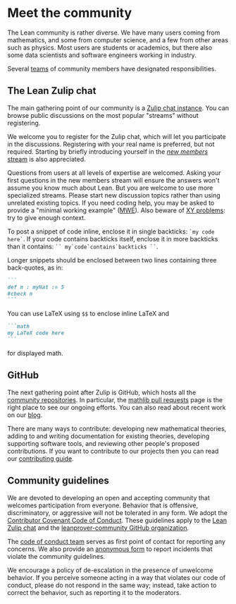 # Meet the community

The Lean community is rather diverse. We have many users coming from mathematics, and
some from computer science, and a few from other areas such as physics.
Most users are students or academics, but there also some
data scientists and software engineers working in industry.

Several [teams](teams.html) of community members have designated responsibilities.

## The Lean Zulip chat

The main gathering point of our community is a
[Zulip chat instance](https://leanprover.zulipchat.com).
You can browse public discussions on the most popular "streams" without registering.

We welcome you to register for the Zulip chat,
which will let you participate in the discussions.
Registering with your real name is preferred, but not required.
Starting by briefly introducing yourself in the
[*new members* stream](https://leanprover.zulipchat.com/#narrow/stream/113489-new-members)
is also appreciated.

Questions from users at all levels of expertise are welcomed.
Asking your first questions in the new members stream will ensure the answers
won't assume you know much about Lean. But you are welcome to use more specialized streams.
Please start new discussion topics rather than using unrelated existing topics.
If you need coding help, you may be asked to provide a "minimal working example"
([MWE](mwe.html)).
Also beware of [XY problems](https://mywiki.wooledge.org/XyProblem): try to give enough context.

To post a snippet of code inline, enclose it in single backticks: `` `my code here` ``.
If your code contains backticks itself, enclose it in more backticks than it contains:
``` `` my`code`contains`backticks `` ```.

Longer snippets should be enclosed between two lines containing three back-quotes, as in:
````md
```
def n : myNat := 5
#check n
```
````

You can use LaTeX using `$$` to enclose inline LaTeX and
````md
```math
my LaTeX code here
```
````

for displayed math.

## GitHub

The next gathering point after Zulip is GitHub, which hosts all the
[community repositories](https://github.com/leanprover-community).
In particular, the
[mathlib pull requests](https://github.com/leanprover-community/mathlib4/pulls)
page is the right place to see our ongoing efforts.
You can also read about recent work on our [blog](/blog/).

There are many ways to contribute: developing new mathematical theories, adding to and writing documentation for existing theories, developing supporting software tools, and reviewing other people's proposed contributions.
If you want to contribute to our projects then you can read our
[contributing guide](contribute/index.html).

## Community guidelines

We are devoted to developing an open and accepting community
that welcomes participation from everyone.
Behavior that is offensive, discriminatory, or aggressive
will not be tolerated in any form.
We adopt the [Contributor Covenant Code of Conduct](https://www.contributor-covenant.org/version/2/0/code_of_conduct/).
These guidelines apply to the
[Lean Zulip chat](https://leanprover.zulipchat.com/)
and the [leanprover-community GitHub organization](https://github.com/leanprover-community/).

The [code of conduct team](/teams/coc.html) serves as first point of contact
for reporting any concerns.
We also provide an [anonymous form](https://docs.google.com/forms/d/e/1FAIpQLSdEjlFqJQV65F-yzRHl-lyWAt7TSUW1axPiQK3RyV67iu1h6Q/viewform)
to report incidents that violate the community guidelines.

We encourage a policy of de-escalation in the presence of unwelcome behavior.
If you perceive someone acting in a way that violates our code of conduct,
please do not respond in the same way; instead, take action to correct the behavior,
such as reporting it to the moderators.
